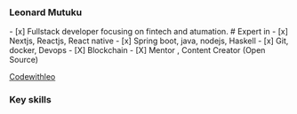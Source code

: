 <h3 style"font-family: Courier, monospace;"> Leonard Mutuku </h3>
- [x] Fullstack developer focusing on fintech and atumation.
# Expert in
 - [x] Nextjs, Reactjs, React native
 - [x] Spring boot, java, nodejs, Haskell
 - [x] Git, docker, Devops
 - [X] Blockchain
-  [X] Mentor , Content Creator (Open Source)

<a href="https://codewithleo.vercel.app/"> Codewithleo</a>

<h3 style"font-family: Courier, monospace;">Key skills</h3>

